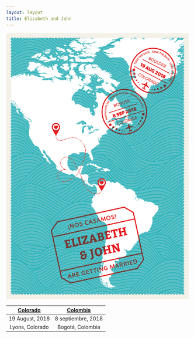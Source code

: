 ```yaml
---
layout: layout
title: Elizabeth and John
---
```


<img src="/assets/save_the_date.jpg" alt="Save the Date! Reserva este día!"
style="width: 500px" class="center" />

| [Colorado](colorado.html) | [Colombia](colombia.html) |
| :------------------: | :----------------: |
| 19 August, 2018 | 8 septiembre, 2018 |
| Lyons, Colorado | Bogotá, Colombia |
